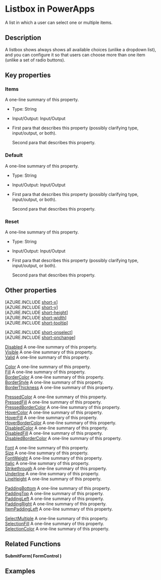 # Listbox in PowerApps #
A list in which a user can select one or multiple items.
## Description ##
A listbox shows always shows all available choices (unlike a dropdown list), and you can configure it so that users can choose more than one item (unlike a set of radio buttons).

## Key properties ##
### Items ###
A one-line summary of this property.

- Type: String
- Input/Output: Input/Output
- First para that describes this property (possibly clarifying type, input/output, or both).

	Second para that describes this property.

### Default ###
A one-line summary of this property.

- Type: String
- Input/Output: Input/Output
- First para that describes this property (possibly clarifying type, input/output, or both).

	Second para that describes this property.

### Reset ###
A one-line summary of this property.

- Type: String
- Input/Output: Input/Output
- First para that describes this property (possibly clarifying type, input/output, or both).

	Second para that describes this property.

## Other properties ##

[AZURE.INCLUDE [short-x](../../includes/short-x.md)]<br>
[AZURE.INCLUDE [short-y](../../includes/short-y.md)]<br>
[AZURE.INCLUDE [short-height](../../includes/short-height.md)]<br>
[AZURE.INCLUDE [short-width](../../includes/short-width.md)]<br>
[AZURE.INCLUDE [short-tooltip](../../includes/short-tooltip.md)]<br>

[AZURE.INCLUDE [short-onselect](../../includes/short-onselect.md)]<br>
[AZURE.INCLUDE [short-onchange](../../includes/short-onchange.md)]<br>

[Disabled](filename.md) A one-line summary of this property.<br>
[Visible](filename.md) A one-line summary of this property.<br>
[Valid](filename.md) A one-line summary of this property.<br>

[Color](filename.md) A one-line summary of this property.<br>
[Fill](filename.md) A one-line summary of this property.<br>
[BorderColor](filename.md) A one-line summary of this property.<br>
[BorderStyle](filename.md) A one-line summary of this property.<br>
[BorderThickness](filename.md) A one-line summary of this property.<br>

[PressedColor](filename.md) A one-line summary of this property.<br>
[PressedFill](filename.md) A one-line summary of this property.<br>
[PressedBorderColor](filename.md) A one-line summary of this property.<br>
[HoverColor](filename.md) A one-line summary of this property.<br>
[HoverFill](filename.md) A one-line summary of this property.<br>
[HoverBorderColor](filename.md) A one-line summary of this property.<br>
[DisabledColor](filename.md) A one-line summary of this property.<br>
[DisabledFill](filename.md) A one-line summary of this property.<br>
[DisabledBorderColor](filename.md) A one-line summary of this property.<br>

[Font](filename.md) A one-line summary of this property.<br>
[Size](filename.md) A one-line summary of this property.<br>
[FontWeight](filename.md) A one-line summary of this property.<br>
[Italic](filename.md) A one-line summary of this property.<br>
[Strikethrough](filename.md) A one-line summary of this property.<br>
[Underline](filename.md) A one-line summary of this property.<br>
[LineHeight](filename.md) A one-line summary of this property.<br>

[PaddingBottom](filename.md) A one-line summary of this property.<br>
[PaddingTop](filename.md) A one-line summary of this property.<br>
[PaddingLeft](filename.md) A one-line summary of this property.<br>
[PaddingRight](filename.md) A one-line summary of this property.<br>
[ItemPaddingLeft](filename.md) A one-line summary of this property.<br>

[SelectMultiple](filename.md) A one-line summary of this property.<br>
[SelectionFill](filename.md) A one-line summary of this property.<br>
[SelectionColor](filename.md) A one-line summary of this property.<br>

## Related Functions ##

**SubmitForm( FormControl )**

## Examples ##

